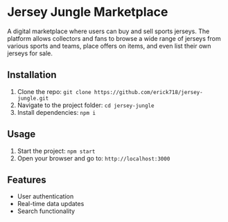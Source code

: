 # Jersey Jungle Marketplace

A digital marketplace where users can buy and sell sports jerseys. The platform allows collectors and fans to browse a wide range of jerseys from various sports and teams, place offers on items, and even list their own jerseys for sale.

## Installation

1. Clone the repo:
   `git clone https://github.com/erick718/jersey-jungle.git`
2. Navigate to the project folder:
   `cd jersey-jungle`
3. Install dependencies:
   `npm i`

## Usage

1. Start the project:
   `npm start`
2. Open your browser and go to:
   `http://localhost:3000`

## Features

- User authentication
- Real-time data updates
- Search functionality

